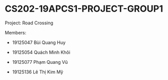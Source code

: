# CS202-19APCS1-PROJECT-GROUP1

Project: Road Crossing

Members:

+ 19125047	Bùi Quang Huy

+ 19125054	Quách Minh Khôi

+ 19125077	Phạm Quang Vũ

+ 19125136	Lê Thị Kim Mỹ
